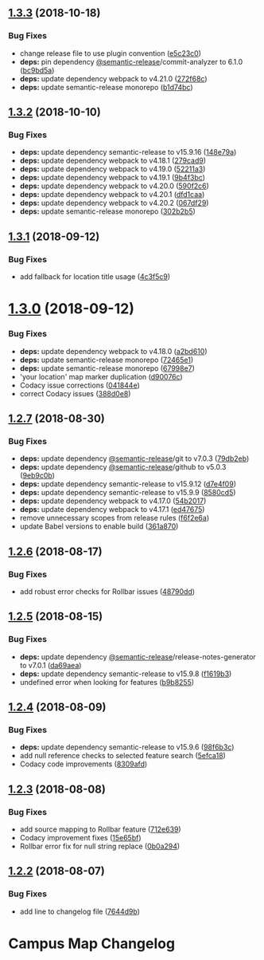 ## [1.3.3](https://github.com/university-of-york/campus-map/compare/v1.3.2...v1.3.3) (2018-10-18)


### Bug Fixes

* change release file to use plugin convention ([e5c23c0](https://github.com/university-of-york/campus-map/commit/e5c23c0))
* **deps:** pin dependency [@semantic-release](https://github.com/semantic-release)/commit-analyzer to 6.1.0 ([bc9bd5a](https://github.com/university-of-york/campus-map/commit/bc9bd5a))
* **deps:** update dependency webpack to v4.21.0 ([272f68c](https://github.com/university-of-york/campus-map/commit/272f68c))
* **deps:** update semantic-release monorepo ([b1d74bc](https://github.com/university-of-york/campus-map/commit/b1d74bc))

## [1.3.2](https://github.com/university-of-york/campus-map/compare/v1.3.1...v1.3.2) (2018-10-10)


### Bug Fixes

* **deps:** update dependency semantic-release to v15.9.16 ([148e79a](https://github.com/university-of-york/campus-map/commit/148e79a))
* **deps:** update dependency webpack to v4.18.1 ([279cad9](https://github.com/university-of-york/campus-map/commit/279cad9))
* **deps:** update dependency webpack to v4.19.0 ([52211a3](https://github.com/university-of-york/campus-map/commit/52211a3))
* **deps:** update dependency webpack to v4.19.1 ([9b4f3bc](https://github.com/university-of-york/campus-map/commit/9b4f3bc))
* **deps:** update dependency webpack to v4.20.0 ([590f2c6](https://github.com/university-of-york/campus-map/commit/590f2c6))
* **deps:** update dependency webpack to v4.20.1 ([dfd1caa](https://github.com/university-of-york/campus-map/commit/dfd1caa))
* **deps:** update dependency webpack to v4.20.2 ([067df29](https://github.com/university-of-york/campus-map/commit/067df29))
* **deps:** update semantic-release monorepo ([302b2b5](https://github.com/university-of-york/campus-map/commit/302b2b5))

## [1.3.1](https://github.com/university-of-york/campus-map/compare/v1.3.0...v1.3.1) (2018-09-12)


### Bug Fixes

* add fallback for location title usage ([4c3f5c9](https://github.com/university-of-york/campus-map/commit/4c3f5c9))

# [1.3.0](https://github.com/university-of-york/campus-map/compare/v1.2.7...v1.3.0) (2018-09-12)


### Bug Fixes

* **deps:** update dependency webpack to v4.18.0 ([a2bd610](https://github.com/university-of-york/campus-map/commit/a2bd610))
* **deps:** update semantic-release monorepo ([72465e1](https://github.com/university-of-york/campus-map/commit/72465e1))
* **deps:** update semantic-release monorepo ([67998e7](https://github.com/university-of-york/campus-map/commit/67998e7))
* 'your location' map marker duplication ([d90076c](https://github.com/university-of-york/campus-map/commit/d90076c))
* Codacy issue corrections ([041844e](https://github.com/university-of-york/campus-map/commit/041844e))
* correct Codacy issues ([388d0e8](https://github.com/university-of-york/campus-map/commit/388d0e8))

## [1.2.7](https://github.com/university-of-york/campus-map/compare/v1.2.6...v1.2.7) (2018-08-30)


### Bug Fixes

* **deps:** update dependency [@semantic-release](https://github.com/semantic-release)/git to v7.0.3 ([79db2eb](https://github.com/university-of-york/campus-map/commit/79db2eb))
* **deps:** update dependency [@semantic-release](https://github.com/semantic-release)/github to v5.0.3 ([9eb9c0b](https://github.com/university-of-york/campus-map/commit/9eb9c0b))
* **deps:** update dependency semantic-release to v15.9.12 ([d7e4f09](https://github.com/university-of-york/campus-map/commit/d7e4f09))
* **deps:** update dependency semantic-release to v15.9.9 ([8580cd5](https://github.com/university-of-york/campus-map/commit/8580cd5))
* **deps:** update dependency webpack to v4.17.0 ([54b2017](https://github.com/university-of-york/campus-map/commit/54b2017))
* **deps:** update dependency webpack to v4.17.1 ([ed47675](https://github.com/university-of-york/campus-map/commit/ed47675))
* remove unnecessary scopes from release rules ([f6f2e6a](https://github.com/university-of-york/campus-map/commit/f6f2e6a))
* update Babel versions to enable build ([361a870](https://github.com/university-of-york/campus-map/commit/361a870))

## [1.2.6](https://github.com/university-of-york/campus-map/compare/v1.2.5...v1.2.6) (2018-08-17)


### Bug Fixes

* add robust error checks for Rollbar issues ([48790dd](https://github.com/university-of-york/campus-map/commit/48790dd))

## [1.2.5](https://github.com/university-of-york/campus-map/compare/v1.2.4...v1.2.5) (2018-08-15)


### Bug Fixes

* **deps:** update dependency [@semantic-release](https://github.com/semantic-release)/release-notes-generator to v7.0.1 ([da69aea](https://github.com/university-of-york/campus-map/commit/da69aea))
* **deps:** update dependency semantic-release to v15.9.8 ([f1619b3](https://github.com/university-of-york/campus-map/commit/f1619b3))
* undefined error when looking for features ([b9b8255](https://github.com/university-of-york/campus-map/commit/b9b8255))

## [1.2.4](https://github.com/university-of-york/campus-map/compare/v1.2.3...v1.2.4) (2018-08-09)


### Bug Fixes

* **deps:** update dependency semantic-release to v15.9.6 ([98f6b3c](https://github.com/university-of-york/campus-map/commit/98f6b3c))
* add null reference checks to selected feature search ([5efca18](https://github.com/university-of-york/campus-map/commit/5efca18))
* Codacy code improvements ([8309afd](https://github.com/university-of-york/campus-map/commit/8309afd))

## [1.2.3](https://github.com/university-of-york/campus-map/compare/v1.2.2...v1.2.3) (2018-08-08)


### Bug Fixes

* add source mapping to Rollbar feature ([712e639](https://github.com/university-of-york/campus-map/commit/712e639))
* Codacy improvement fixes ([15e65bf](https://github.com/university-of-york/campus-map/commit/15e65bf))
* Rollbar error fix for null string replace ([0b0a294](https://github.com/university-of-york/campus-map/commit/0b0a294))

## [1.2.2](https://github.com/university-of-york/campus-map/compare/v1.2.1...v1.2.2) (2018-08-07)


### Bug Fixes

* add line to changelog file ([7644d9b](https://github.com/university-of-york/campus-map/commit/7644d9b))

# Campus Map Changelog
